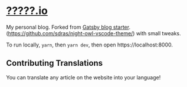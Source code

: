 # [?????.io](https://????.io/)

My personal blog. Forked from [Gatsby blog starter](https://github.com/gatsbyjs/gatsby-starter-blog). (https://github.com/sdras/night-owl-vscode-theme/) with small tweaks.

To run locally, `yarn`, then `yarn dev`, then open https://localhost:8000.

## Contributing Translations

You can translate any article on the website into your language!


